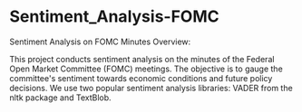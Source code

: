 # Sentiment_Analysis-FOMC

Sentiment Analysis on FOMC Minutes
Overview:

This project conducts sentiment analysis on the minutes of the Federal Open Market Committee (FOMC) meetings. The objective is to gauge the committee's sentiment towards economic conditions and future policy decisions. We use two popular sentiment analysis libraries: VADER from the nltk package and TextBlob. 